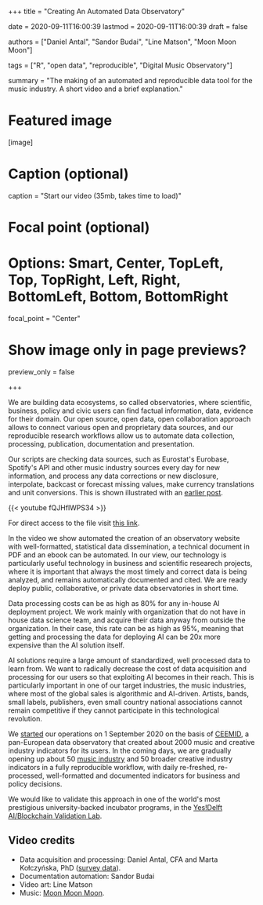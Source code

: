 +++
title = "Creating An Automated Data Observatory"

date = 2020-09-11T16:00:39
lastmod = 2020-09-11T16:00:39
draft = false

authors = ["Daniel Antal", "Sandor Budai", "Line Matson", "Moon Moon Moon"]

tags = ["R", "open data", "reproducible", "Digital Music Observatory"]

summary = "The making of an automated and reproducible data tool for the music industry. A short video and a brief explanation."

# Featured image
[image]
  # Caption (optional)
  caption = "Start our video (35mb, takes time to load)"

  # Focal point (optional)
  # Options: Smart, Center, TopLeft, Top, TopRight, Left, Right, BottomLeft, Bottom, BottomRight
  focal_point = "Center"

  # Show image only in page previews?
  preview_only = false

+++

We are building data ecosystems, so called observatories, where scientific, business, policy and civic users can find factual information, data, evidence for their domain.  Our open source, open data, open collaboration approach allows to connect various open and proprietary data sources, and our reproducible research workflows allow us to automate data collection, processing, publication, documentation and presentation.

Our scripts are checking data sources, such as Eurostat's Eurobase, Spotify's API and other music industry sources every day for new information, and process any data corrections or new disclosure, interpolate, backcast or forecast missing values, make currency translations and unit conversions. This is shown illustrated with an [earlier post](https://dataobservatory.eu/post/2020-07-25-reproducible_ingestion/).

{{< youtube fQJHflWPS34 >}}

For direct access to the file visit [this link](https://dataobservatory.eu/video/making-of-dmo.mp4).

In the video we show automated the creation of an observatory website with well-formatted, statistical data dissemination, a technical document in PDF and an ebook can be automated.  In our view, our technology is particularly useful technology in business and scientific researech projects, where it is important that always the most timely and correct data is being analyzed, and remains automatically documented and cited. We are ready deploy public, collaborative, or private data observatories in short time.

Data processing costs can be as high as 80% for any in-house AI deployment project. We work mainly with organization that do not have in house data science team, and acquire their data anyway from outside the organization. In their case, this rate can be as high as 95%, meaning that getting and processing the data for deploying AI can be 20x more expensive than the AI solution itself. 

AI solutions require a large amount of standardized, well processed data to learn from.  We want to radically decrease the cost of data acquisition and processing for our users so that exploiting AI becomes in their reach. This is particularly important in one of our target industries, the music industries, where most of the global sales is algorithmic and AI-driven. Artists, bands, small labels, publishers, even small country national associations cannot remain competitive if they cannot participate in this technological revolution.

We [started](https://dataobservatory.eu/post/2020-08-24-start-up/) our operations on 1 September 2020 on the basis of [CEEMID](http://documentation.ceemid.eu/), a pan-European data observatory that created about 2000 music and creative industry indicators for its users. In the coming days, we are gradually opening up about 50 [music industry](https://music.dataobservatory.eu/) and 50 broader creative industry indicators in a fully reproducible workflow, with daily re-freshed, re-processed, well-formatted and documented indicators for business and policy decisions.

We would like to validate this approach in one of the world's most prestigious university-backed incubator programs, in the [Yes!Delft AI/Blockchain Validation Lab](https://www.yesdelft.com/yes-programs/ai-blockchain-validation-lab/). 

## Video credits

- Data acquisition and processing: Daniel Antal, CFA and Marta Kołczyńska, PhD ([survey data](https://music.dataobservatory.eu/economy.html#demand)). 
- Documentation automation: Sandor Budai
- Video art: Line Matson
- Music: [Moon Moon Moon](https://www.youtube.com/moonmoonmoon).




